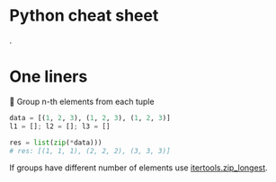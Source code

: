 # Python cheat sheet
.

# One liners
:small_orange_diamond:
Group n-th elements from each tuple

```python
data = [(1, 2, 3), (1, 2, 3), (1, 2, 3)]
l1 = []; l2 = []; l3 = []

res = list(zip(*data)))
# res: [(1, 1, 1), (2, 2, 2), (3, 3, 3)]
```

If groups have different number of elements use [itertools.zip_longest](https://docs.python.org/3/library/itertools.html#itertools.zip_longest).